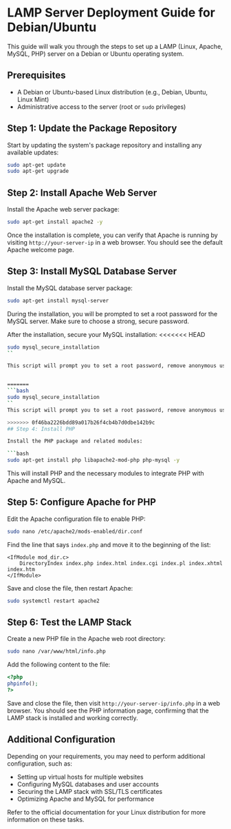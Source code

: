 # LAMP Server Deployment Guide for Debian/Ubuntu

This guide will walk you through the steps to set up a LAMP (Linux, Apache, MySQL, PHP) server on a Debian or Ubuntu operating system.

## Prerequisites

- A Debian or Ubuntu-based Linux distribution (e.g., Debian, Ubuntu, Linux Mint)
- Administrative access to the server (root or `sudo` privileges)

## Step 1: Update the Package Repository

Start by updating the system's package repository and installing any available updates:

```bash
sudo apt-get update
sudo apt-get upgrade
```

## Step 2: Install Apache Web Server

Install the Apache web server package:

```bash
sudo apt-get install apache2 -y
```

Once the installation is complete, you can verify that Apache is running by visiting `http://your-server-ip` in a web browser. You should see the default Apache welcome page.

## Step 3: Install MySQL Database Server

Install the MySQL database server package:

```bash
sudo apt-get install mysql-server
```

During the installation, you will be prompted to set a root password for the MySQL server. Make sure to choose a strong, secure password.

After the installation, secure your MySQL installation:
<<<<<<< HEAD

```bash
sudo mysql_secure_installation
``

This script will prompt you to set a root password, remove anonymous users, disable remote root login, and remove the test database.


=======
```bash
sudo mysql_secure_installation
``
This script will prompt you to set a root password, remove anonymous users, disable remote root login, and remove the test database.

>>>>>>> 0f46ba2226bdd89a017b26f4cb4b7d0dbe142b9c
## Step 4: Install PHP

Install the PHP package and related modules:

```bash
sudo apt-get install php libapache2-mod-php php-mysql -y
```

This will install PHP and the necessary modules to integrate PHP with Apache and MySQL.

## Step 5: Configure Apache for PHP

Edit the Apache configuration file to enable PHP:

```bash
sudo nano /etc/apache2/mods-enabled/dir.conf
```

Find the line that says `index.php` and move it to the beginning of the list:

```
<IfModule mod_dir.c>
    DirectoryIndex index.php index.html index.cgi index.pl index.xhtml index.htm
</IfModule>
```

Save and close the file, then restart Apache:

```bash
sudo systemctl restart apache2
```

## Step 6: Test the LAMP Stack

Create a new PHP file in the Apache web root directory:

```bash
sudo nano /var/www/html/info.php
```

Add the following content to the file:

```php
<?php
phpinfo();
?>
```

Save and close the file, then visit `http://your-server-ip/info.php` in a web browser. You should see the PHP information page, confirming that the LAMP stack is installed and working correctly.

## Additional Configuration

Depending on your requirements, you may need to perform additional configuration, such as:

- Setting up virtual hosts for multiple websites
- Configuring MySQL databases and user accounts
- Securing the LAMP stack with SSL/TLS certificates
- Optimizing Apache and MySQL for performance

Refer to the official documentation for your Linux distribution for more information on these tasks.

